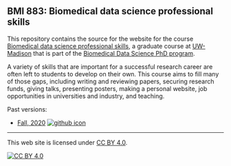 ## BMI 883: Biomedical data science professional skills

This repository contains the source for the website for the course
[Biomedical data science professional
skills](https://kbroman.org/BMI883), a graduate course at
[UW-Madison](https://wisc.edu) that is part of the [Biomedical Data Science PhD program](https://bit.ly/MadBDS).

A variety of skills that are important for a successful research
career are often left to students to develop on their own.
This course aims to fill many of those gaps, including writing and
reviewing papers, securing research funds, giving talks, presenting
posters, making a personal website, job opportunities in universities
and industry, and teaching.

Past versions:

- [Fall, 2020](https://kbroman.org/BMI883_fall2020/)
  [![github icon](https://kbroman.org/icons16/github-icon.png)](https://github.com/kbroman/BMI883_fall2020/)

---

This web site is licensed under
[CC BY 4.0](https://creativecommons.org/licenses/by/4.0/).

[![CC BY 4.0](https://licensebuttons.net/l/by/4.0/88x31.png)](https://creativecommons.org/licenses/by/4.0/)
